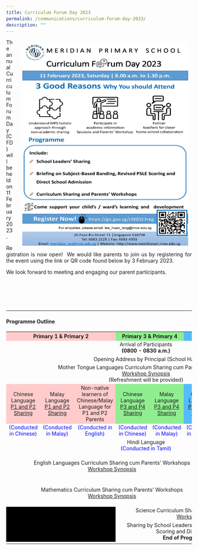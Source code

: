 ```yaml
---
title: Curriculum Forum Day 2023
permalink: /communications/curriculum-forum-day-2023/
description: ""
---
```

<img src="/images/Communication/CFD%202023/Curriculum%20Forum%20Day%202023%20Poster.jpg" style="width:450px;height:550px;float:right; padding: 10px 10px 15px 25px;">

<p align = "justify">The annual Curriculum Forum Day (CFD) will be held on 11 February 2023.</p>

<p align = "justify">Registration is now open!  We would like parents to join us by registering for the event using the link or QR code found below by 3 February 2023. </p>

<p align = "justify">We look forward to meeting and engaging our parent participants.</p>
<br>
<br>
<br>
<br>
<hr>

#### Programme Outline

<table style="width: 100%"> 
<tr> 
	<th colspan="3" style="text-align:center;background-color:#FFCCCB;">Primary 1 & Primary 2</th> 
	<th colspan="2" style="text-align:center;background-color:#90EE90;">Primary 3 & Primary 4</th> 
	<th colspan="3" style="text-align:center;background-color:#55BBFD;">Primary 5 & Primary 6</th> 
	</tr> 
	<tr>
		<td colspan="8" style="text-align:center" >Arrival of Participants <br><b>(0800 - 0830 a.m.)</b></td>
	</tr>
	<tr>
		<td colspan="8" style="text-align:center" >Opening Address by Principal (School Hall)</td>
	</tr>
	<tr>
		<td colspan="8" style="text-align:center" >Mother Tongue Languages Curriculum Sharing cum Parents' Workshops<br><a href = "/files/Communications/CFD%202023/MTL/Synopsis%20for%20MTL%20Workshop%20CFD%202023_Updated_31%20Jan%202023.pdf" target="_blank">Workshop Synopsis</a> <br>(Refreshment will be provided)</td>
	</tr>
	<tr>
  <td style="text-align:center;vertical-align: middle;background-color:#FFCCCB;">Chinese Language<br><a href = "/files/Communications/CFD%202023/MTL/CL/2023%20CFD%20P1P2%20CL%20Sharing.pdf">P1 and P2 Sharing</a></td>
  <td style="text-align:center;vertical-align: middle;background-color:#FFCCCB;">Malay Language<br><a href = "/files/Communications/CFD%202023/MTL/ML/2023_CFD_P1P2_ML_Sharing.pdf">P1 and P2 Sharing</a></td>
  <td style="text-align:center;background-color:#FFCCCB;">Non-native learners of<br>Chinese/Malay Language for P1 and P2 Parents</td>
		<td style="text-align:center;vertical-align: middle;background-color:#90EE90;">Chinese Language<br><a href = "/files/Communications/CFD%202023/MTL/CL/2023_CFD_P3P4_CL_Sharing.pdf">P3 and P4 Sharing</a></td>
		<td style="text-align:center;vertical-align: middle;background-color:#90EE90;">Malay Language<br><a href = "/files/Communications/CFD%202023/MTL/ML/2023_CFD_P3P4_ML_Sharing.pdf" >P3 and P4 Sharing</a></td>
		<td style="text-align:center;vertical-align: middle;background-color:#55BBFD;">Chinese Language<br><a href = "/files/Communications/CFD%202023/MTL/CL/2023_CFD_P5P6_CL_Sharing.pdf">P5 and P6 Sharing</a></td>
		<td style="text-align:center;vertical-align: middle;background-color:#55BBFD;">Malay Language<br><a href = "/files/Communications/CFD%202023/MTL/ML/2023_CFD_P5P6_ML_Sharing.pdf">P5 and P6 Sharing</a></td>
		<td style="text-align:center;vertical-align: middle;background-color:#55BBFD;">Tamil Language<br><a href = "/files/Communications/CFD%202023/MTL/TL/2023%20CFD%20TL%20Sharing.pdf">P5 and P6 Sharing</a></td>
 </tr>
	<tr>
  <td style="color:Blue;text-align:center;font-size: 14px;">(Conducted in Chinese)</td>
    <td style="color:Blue;text-align:center;font-size: 14px">(Conducted in Malay)</td>
   <td style="color:Blue;text-align:center;font-size: 14px">(Conducted in English)</td>
		<td style="color:Blue;text-align:center;font-size: 14px">(Conducted in Chinese)</td>
		<td style="color:Blue;text-align:center;font-size: 14px">(Conducted in Malay)</td>
		<td style="color:Blue;text-align:center;font-size: 14px">(Conducted in Chinese)</td>
		<td style="color:Blue;text-align:center;font-size: 14px">(Conducted in Malay)</td>
		<td style="color:Blue;text-align:center;font-size: 14px">(Conducted in Tamil)</td>
 </tr>
	<tr>
		<td colspan="8" style="text-align:center" >Hindi Language <br><span style="color:Blue;font-size: 14px">(Conducted in Tamil)</span></td>
	</tr>
		<tr>
		<td colspan="6" style="text-align:center" >English Languages Curriculum Sharing cum Parents' Workshops<br><a href = "/files/Communications/CFD%202023/EL/EL_Synopsis.pdf" target="_blank">Workshop Synopsis</a><br></td>
			<td colspan="3" style="text-align:center" >Mathematics Curriculum Sharing cum Parents' Workshops<br><a href = "/files/Communications/CFD%202023/Math/Synopsis_Math_Updated.pdf" target="_blank">Workshop Synopsis</a><br></td>
	</tr>
	<tr>
		<td colspan="6" style="text-align:center" >Mathematics Curriculum Sharing cum Parents' Workshops<br><a href ="/files/Communications/CFD%202023/Math/Synopsis_Math_Updated.pdf" target="_blank">Workshop Synopsis</a><br></td>
		<td colspan="3" style="text-align:center" >English Languages Curriculum Sharing cum Parents' Workshops<br><a href ="/files/Communications/CFD%202023/EL/EL_Synopsis.pdf" target="_blank">Workshop Synopsis</a><br></td>
	</tr>
	<tr>
		<td colspan="3" style="text-align:center;background-color:Black;" ></td>
		<td colspan="5" style="text-align:center" >Science Curriculum Sharing cum Parents' Workshops <br><a href ="/files/Communications/CFD%202023/Science/Science_Synopsis.pdf" target="_blank">Workshop Synopsis</a><br></td>
	</tr>
	<tr>
		<td colspan="3" style="text-align:center;background-color:Black;" ></td>
		<td colspan="5" style="text-align:center" >Sharing by School Leaders on Subject-Based Banding, PSLE Scoring and Direct school Admission <br><b>End of Programme (1.30 p.m.)</b></td>
	</tr>
	<tr>
		<td></td>
	</tr>
</table>